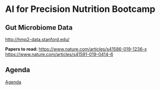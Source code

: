 # AI for Precision Nutrition Bootcamp
## Gut Microbiome Data
http://hmp2-data.stanford.edu/

**Papers to read:**
https://www.nature.com/articles/s41586-019-1236-x <br>
https://www.nature.com/articles/s41591-019-0414-6

## Agenda
[Agenda](data/results/Bootcamp_Agenda.png)

